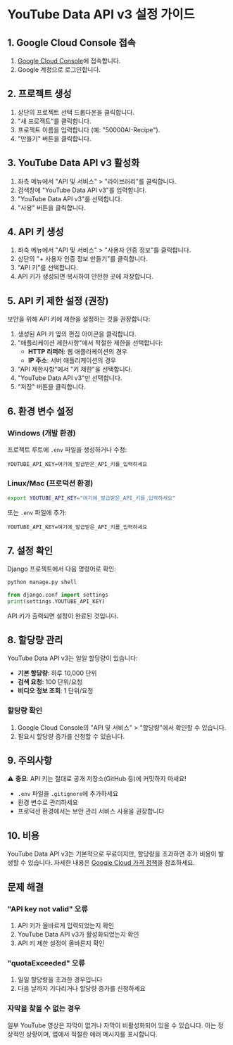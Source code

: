 # YouTube Data API v3 설정 가이드

## 1. Google Cloud Console 접속

1. [Google Cloud Console](https://console.cloud.google.com/)에 접속합니다.
2. Google 계정으로 로그인합니다.

## 2. 프로젝트 생성

1. 상단의 프로젝트 선택 드롭다운을 클릭합니다.
2. "새 프로젝트"를 클릭합니다.
3. 프로젝트 이름을 입력합니다 (예: "50000AI-Recipe").
4. "만들기" 버튼을 클릭합니다.

## 3. YouTube Data API v3 활성화

1. 좌측 메뉴에서 "API 및 서비스" > "라이브러리"를 클릭합니다.
2. 검색창에 "YouTube Data API v3"를 입력합니다.
3. "YouTube Data API v3"를 선택합니다.
4. "사용" 버튼을 클릭합니다.

## 4. API 키 생성

1. 좌측 메뉴에서 "API 및 서비스" > "사용자 인증 정보"를 클릭합니다.
2. 상단의 "+ 사용자 인증 정보 만들기"를 클릭합니다.
3. "API 키"를 선택합니다.
4. API 키가 생성되면 복사하여 안전한 곳에 저장합니다.

## 5. API 키 제한 설정 (권장)

보안을 위해 API 키에 제한을 설정하는 것을 권장합니다:

1. 생성된 API 키 옆의 편집 아이콘을 클릭합니다.
2. "애플리케이션 제한사항"에서 적절한 제한을 선택합니다:
   - **HTTP 리퍼러**: 웹 애플리케이션의 경우
   - **IP 주소**: 서버 애플리케이션의 경우
3. "API 제한사항"에서 "키 제한"을 선택합니다.
4. "YouTube Data API v3"만 선택합니다.
5. "저장" 버튼을 클릭합니다.

## 6. 환경 변수 설정

### Windows (개발 환경)

프로젝트 루트에 `.env` 파일을 생성하거나 수정:

```
YOUTUBE_API_KEY=여기에_발급받은_API_키를_입력하세요
```

### Linux/Mac (프로덕션 환경)

```bash
export YOUTUBE_API_KEY="여기에_발급받은_API_키를_입력하세요"
```

또는 `.env` 파일에 추가:

```
YOUTUBE_API_KEY=여기에_발급받은_API_키를_입력하세요
```

## 7. 설정 확인

Django 프로젝트에서 다음 명령어로 확인:

```bash
python manage.py shell
```

```python
from django.conf import settings
print(settings.YOUTUBE_API_KEY)
```

API 키가 출력되면 설정이 완료된 것입니다.

## 8. 할당량 관리

YouTube Data API v3는 일일 할당량이 있습니다:

- **기본 할당량**: 하루 10,000 단위
- **검색 요청**: 100 단위/요청
- **비디오 정보 조회**: 1 단위/요청

### 할당량 확인

1. Google Cloud Console의 "API 및 서비스" > "할당량"에서 확인할 수 있습니다.
2. 필요시 할당량 증가를 신청할 수 있습니다.

## 9. 주의사항

⚠️ **중요**: API 키는 절대로 공개 저장소(GitHub 등)에 커밋하지 마세요!

- `.env` 파일을 `.gitignore`에 추가하세요
- 환경 변수로 관리하세요
- 프로덕션 환경에서는 보안 관리 서비스 사용을 권장합니다

## 10. 비용

YouTube Data API v3는 기본적으로 무료이지만, 할당량을 초과하면 추가 비용이 발생할 수 있습니다. 자세한 내용은 [Google Cloud 가격 정책](https://cloud.google.com/youtube/v3/getting-started#quota)을 참조하세요.

## 문제 해결

### "API key not valid" 오류

1. API 키가 올바르게 입력되었는지 확인
2. YouTube Data API v3가 활성화되었는지 확인
3. API 키 제한 설정이 올바른지 확인

### "quotaExceeded" 오류

1. 일일 할당량을 초과한 경우입니다
2. 다음 날까지 기다리거나 할당량 증가를 신청하세요

### 자막을 찾을 수 없는 경우

일부 YouTube 영상은 자막이 없거나 자막이 비활성화되어 있을 수 있습니다. 이는 정상적인 상황이며, 앱에서 적절한 에러 메시지를 표시합니다.

